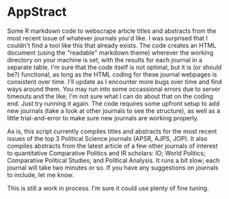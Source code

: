 # AppStract
Some R markdown code to webscrape article titles and abstracts from the most recent issue of whatever journals you'd like. I was surprised that I couldn't find a tool like this that already exists. The code creates an HTML document (using the "readable" markdown theme) wherever the working directory on your machine is set, with the results for each journal in a separate table. I'm sure that the code itself is not optimal, but it is (or should be?) functional, as long as the HTML coding for these journal webpages is consistent over time. I'll update as I encounter more bugs over time and find ways around them. You may run into some occassional errors due to server timeouts and the like; I'm not sure what I can do about that on the coding end. Just try running it again. The code requires some upfront setup to add new journals (take a look at other journals to see the structure), as well as a little trial-and-error to make sure new journals are working properly.

As is, this script currently compiles titles and abstracts for the most recent issues of the top 3 Political Science journals (APSR, AJPS, JOP). It also compiles abstracts from the latest article of a few other journals of interest to quantitative Comparative Politics and IR scholars: IO; World Politics; Comparative Political Studies; and Political Analysis. It runs a bit slow; each journal will take two minutes or so. If you have any suggestions on journals to include, let me know.

This is still a work in process. I'm sure it could use plenty of fine tuning.

